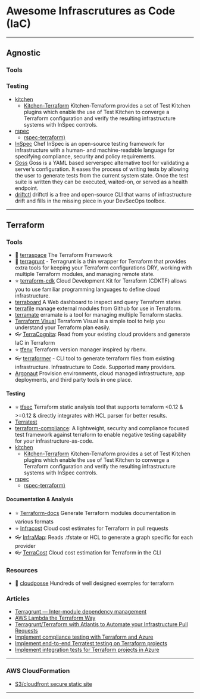 # Awesome Infrascrutures as Code (IaC)




------------------------------------------------------------------------------------------------------

## Agnostic

### Tools

### Testing

- [kitchen](https://kitchen.ci/)
    - [Kitchen-Terraform](https://github.com/newcontext-oss/kitchen-terraform) Kitchen-Terraform provides a set of Test Kitchen plugins which enable the use of Test Kitchen to converge a Terraform configuration and verify the resulting infrastructure systems with InSpec controls.
- [rspec](https://rspec.info/)
    - [rspec-terraform)](https://github.com/bsnape/rspec-terraform)
- [InSpec](https://github.com/inspec/inspec) Chef InSpec is an open-source testing framework for infrastructure with a human- and machine-readable language for specifying compliance, security and policy requirements.
- [Goss](https://github.com/goss-org/goss) Goss is a YAML based serverspec alternative tool for validating a server’s configuration. It eases the process of writing tests by allowing the user to generate tests from the current system state. Once the test suite is written they can be executed, waited-on, or served as a health endpoint.
- [driftctl](https://driftctl.com/) driftctl is a free and open-source CLI that warns of infrastructure drift and fills in the missing piece in your DevSecOps toolbox.

------------------------------------------------------------------------------------------------------

## Terraform

### Tools

- 🌟 [terraspace](https://terraspace.cloud/) The Terraform Framework
- 🌟 [terragrunt]() - Terragrunt is a thin wrapper for Terraform that provides extra tools for keeping your Terraform configurations DRY, working with multiple Terraform modules, and managing remote state.
- ⭐ [terraform-cdk](https://github.com/hashicorp/terraform-cdk) Cloud Development Kit for Terraform (CDKTF) allows you to use familiar programming languages to define cloud infrastructure.
- [terraboard](https://terraboard.io/) A Web dashboard to inspect and query Terraform states
- [terrafile](https://github.com/coretech/terrafile) manage external modules from Github for use in Terraform.
- [terramate](https://github.com/mineiros-io/terramate) erramate is a tool for managing multiple Terraform stacks.
- [Terraform Visual](https://github.com/hieven/terraform-visual) Terraform Visual is a simple tool to help you understand your Terraform plan easily.
- 👓 [TerraCognita](https://github.com/cycloidio/terracognita): Read from your existing cloud providers and generate IaC in Terraform
- ⭐ [tfenv](https://github.com/tfutils/tfenv) Terraform version manager inspired by rbenv.
- 👓 [terraformer](https://github.com/GoogleCloudPlatform/terraformer) - CLI tool to generate terraform files from existing infrastructure. Infrastructure to Code. Supported many providers.
- [Argonaut](https://www.argonaut.dev/) Provision environments, cloud managed infrastructure, app deployments, and third party tools in one place.

#### Testing

- ⭐ [tfsec](https://github.com/aquasecurity/tfsec) Terraform static analysis tool that supports terraform <0.12 & >=0.12 & directly integrates with HCL parser for better results.
- [Terratest](https://terratest.gruntwork.io/) 
- [terraform-compliance](https://terraform-compliance.com/): A lightweight, security and compliance focused test framework against terraform to enable negative testing capability for your infrastructure-as-code.
- [kitchen](https://kitchen.ci/)
    - [Kitchen-Terraform](https://github.com/newcontext-oss/kitchen-terraform) Kitchen-Terraform provides a set of Test Kitchen plugins which enable the use of Test Kitchen to converge a Terraform configuration and verify the resulting infrastructure systems with InSpec controls.
- [rspec](https://rspec.info/)
    - [rspec-terraform)](https://github.com/bsnape/rspec-terraform)

#### Documentation & Analysis

- ⭐ [Terraform-docs](https://terraform-docs.io/) Generate Terraform modules documentation in various formats
- ⭐ [Infracost](https://www.infracost.io/) Cloud cost estimates for Terraform in pull requests
- 👓 [InfraMap](https://github.com/cycloidio/inframap): Reads .tfstate or HCL to generate a graph specific for each provider
- 👓 [TerraCost](https://github.com/cycloidio/terracost) Cloud cost estimation for Terraform in the CLI

### Resources

- 🌟 [cloudposse](https://github.com/cloudposse) Hundreds of well designed exemples for terraform

### Articles

- [Terragrunt — Inter-module dependency management](https://itnext.io/terragrunt-inter-module-dependency-management-36528693acdf)
- [AWS Lambda the Terraform Way](https://github.com/nsriram/lambda-the-terraform-way)
- [Terragrunt/Terraform with Atlantis to Automate your Infrastructure Pull Requests](https://medium.com/@unruly_mood/terragrunt-terraform-with-atlantis-to-automate-your-infrastructure-pull-requests-9832dd24e5bf)
- [Implement compliance testing with Terraform and Azure](https://learn.microsoft.com/en-us/azure/developer/terraform/best-practices-compliance-testing)
- [Implement end-to-end Terratest testing on Terraform projects](https://learn.microsoft.com/en-us/azure/developer/terraform/best-practices-end-to-end-testing)
- [Implement integration tests for Terraform projects in Azure](https://learn.microsoft.com/en-us/azure/developer/terraform/best-practices-integration-testing)

------------------------------------------------------------------------------------------------------

### AWS CloudFormation

- [S3/cloudfront secure static site](https://github.com/aws-samples/amazon-cloudfront-secure-static-site)

------------------------------------------------------------------------------------------------------

